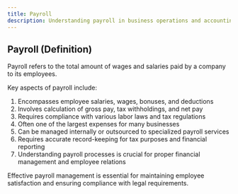 ```yaml
---
title: Payroll
description: Understanding payroll in business operations and accounting
---
```

## Payroll (Definition)
Payroll refers to the total amount of wages and salaries paid by a company to its employees.

Key aspects of payroll include:
1. Encompasses employee salaries, wages, bonuses, and deductions
2. Involves calculation of gross pay, tax withholdings, and net pay
3. Requires compliance with various labor laws and tax regulations
4. Often one of the largest expenses for many businesses
5. Can be managed internally or outsourced to specialized payroll services
6. Requires accurate record-keeping for tax purposes and financial reporting
7. Understanding payroll processes is crucial for proper financial management and employee relations

Effective payroll management is essential for maintaining employee satisfaction and ensuring compliance with legal requirements.